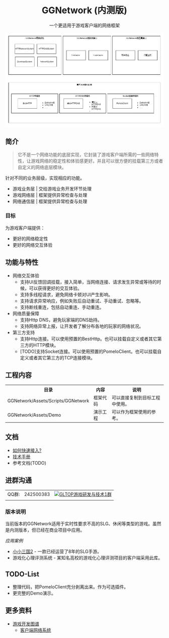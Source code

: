 <p align="center">
    <h1 align="center">GGNetwork (内测版)</h1>
    <p align="center">
        一个更适用于游戏客户端的网络框架
    </p>
</p>

![GGNetwork](documents/exports/GGNetwork_TDD.png?raw=true)

## 简介
> 它不是一个网络功能的底层实现，它封装了游戏客户端所需的一些网络特性，让游戏网络的稳定性和体验感更好。并且可以很方便的挂载第三方或者自定义的网络底层模块。

针对不同的业务层级，实现相应的功能。
* 游戏业务层 | 交给游戏业务开发环节处理
* 游戏网络层 | 框架提供异常检查与处理
* 网络通信层 | 框架提供异常检查与处理

### 目标
为游戏客户端提供：
* 更好的网络稳定性
* 更好的网络交互体验

## 功能与特性

* 网络交互体验
    - 支持UI反馈回调挂载，接入简单，当网络连接、请求发生异常或等待的时候，可以获得更好的交互体验。
    - 支持多线程请求，避免网络卡顿对UI产生影响。
    - 支持请求异常响应，例如失败后自动重试、手动重试、忽略等。
    - 支持断线重连，包括自动重连、手动重连。
* 网络质量保障
    - 支持Http DNS，避免玩家端的DNS劫持。
    - 支持网络异常上报，让开发者了解分布各地的玩家的网络状况。
* 第三方支持
    - 支持Http连接。可以使用预置的BestHttp。也可以挂载自定义或者其它第三方的HTTP模块。
    - [TODO]支持Socket连接。可以使用预置的PomeloClient。也可以挂载自定义或者其它第三方的TCP连接模块。

## 工程内容
<table>
    <tr><th>目录</th><th>内容</th><th>说明</th></tr>
    <tr>
        <td>GGNetwork/Assets/Scripts/GGNetwork</td>
        <td>框架代码</td>
        <td>可以直接复制到目标工程中使用。</td>
    </tr>
    <tr>
        <td>GGNetwork/Assets/Demo</td>
        <td>演示工程</td>
        <td>可以作为框架使用的参考。</td>
    </tr>
</table>

## 文档
* [如何快速接入?](/documents/quickstart.md)
* [技术手册](/documents/manual.md)
* 参考文档(TODO)

## 进群沟通
|  |  | |
| --- | -------- | -------- |
| QQ群: | 242500383 | [![GLTOP游戏研发与技术1群](https://pub.idqqimg.com/wpa/images/group.png)](https://qm.qq.com/cgi-bin/qm/qr?k=fy4Z65nE-5Jd1ay8FkJpDc9iPJyW3d38&jump_from=webapi) |
|  |  | |

### 版本说明
当前版本的GGNetwork适用于实时性要求不高的SLG、休闲等类型的游戏。虽然是内测版本，但已经在商业项目中应用。

*应用案例*
* [小小三国2](https://sg2ad.gotechgames.com/) - 一款已经运营了8年的SLG手游。
* 游戏化心理评测系统 - 某知名高校的游戏化心理评测项目的客户端采用此库。

## TODO-List
* 整理代码，把PomeloClient充分剥离出来。作为可选插件。
* 更完整的Demo演示。

## 更多资料
* [游戏开发图谱](https://github.com/gonglei007/GameDevMind)
  * [客户端网络系统](https://github.com/gonglei007/GameDevMind/blob/main/mds/3.1.4.%E5%AE%A2%E6%88%B7%E7%AB%AF%E7%BD%91%E7%BB%9C%E7%B3%BB%E7%BB%9F.md)
